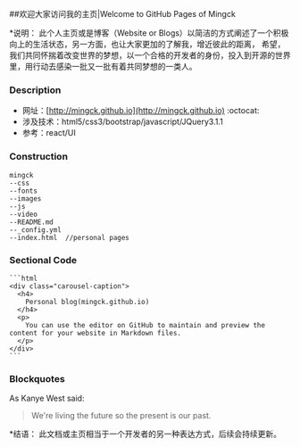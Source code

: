 ##欢迎大家访问我的主页|Welcome to GitHub Pages of Mingck
  
  *说明：
       此个人主页或是博客（Website or Blogs）以简洁的方式阐述了一个积极向上的生活状态，另一方面，也让大家更加的了解我，增近彼此的距离，
   希望，我们共同怀揣着改变世界的梦想，以一个合格的开发者的身份，投入到开源的世界里，用行动去感染一批又一批有着共同梦想的一类人。
  
### Description

 * 网址：[http://mingck.github.io](http://mingck.github.io)  :octocat: 
 * 涉及技术：html5/css3/bootstrap/javascript/JQuery3.1.1  
 * 参考：react/UI

### Construction

    mingck
    --css
    --fonts
    --images
    --js
    --video
    --README.md
    --_config.yml
    --index.html  //personal pages
    
### Sectional Code
    ```html
    <div class="carousel-caption">
      <h4>
        Personal blog(mingck.github.io)
      </h4>
      <p>
        You can use the editor on GitHub to maintain and preview the content for your website in Markdown files.
      </p>
    </div>
    ```
### Blockquotes

As Kanye West said:

> We're living the future so
> the present is our past.

  *结语：
       此文档或主页相当于一个开发者的另一种表达方式，后续会持续更新。
